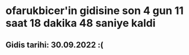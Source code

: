 # ofarukbicer'in gidisine son 4 gun 11 saat 18 dakika 48 saniye kaldi

## Gidis tarihi: 30.09.2022 :(